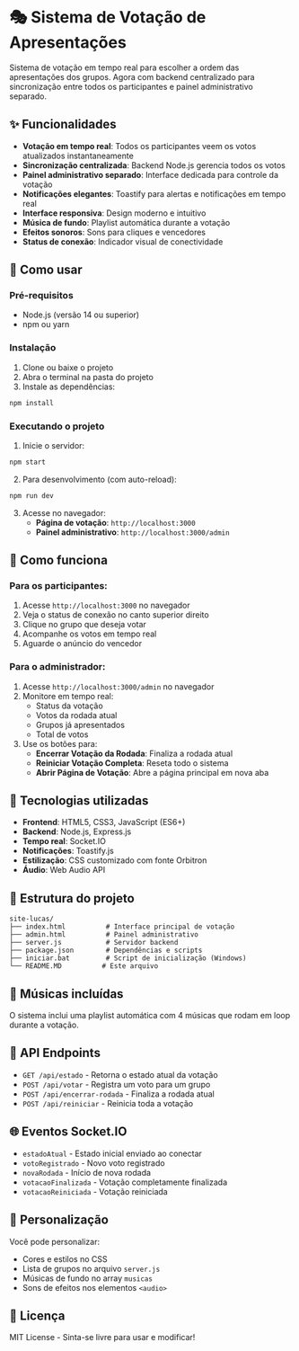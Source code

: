 # 🎭 Sistema de Votação de Apresentações

Sistema de votação em tempo real para escolher a ordem das apresentações dos grupos. Agora com backend centralizado para sincronização entre todos os participantes e painel administrativo separado.

## ✨ Funcionalidades

- **Votação em tempo real**: Todos os participantes veem os votos atualizados instantaneamente
- **Sincronização centralizada**: Backend Node.js gerencia todos os votos
- **Painel administrativo separado**: Interface dedicada para controle da votação
- **Notificações elegantes**: Toastify para alertas e notificações em tempo real
- **Interface responsiva**: Design moderno e intuitivo
- **Música de fundo**: Playlist automática durante a votação
- **Efeitos sonoros**: Sons para cliques e vencedores
- **Status de conexão**: Indicador visual de conectividade

## 🚀 Como usar

### Pré-requisitos

- Node.js (versão 14 ou superior)
- npm ou yarn

### Instalação

1. Clone ou baixe o projeto
2. Abra o terminal na pasta do projeto
3. Instale as dependências:

```bash
npm install
```

### Executando o projeto

1. Inicie o servidor:

```bash
npm start
```

2. Para desenvolvimento (com auto-reload):

```bash
npm run dev
```

3. Acesse no navegador:
   - **Página de votação**: `http://localhost:3000`
   - **Painel administrativo**: `http://localhost:3000/admin`

## 📱 Como funciona

### Para os participantes:
1. Acesse `http://localhost:3000` no navegador
2. Veja o status de conexão no canto superior direito
3. Clique no grupo que deseja votar
4. Acompanhe os votos em tempo real
5. Aguarde o anúncio do vencedor

### Para o administrador:
1. Acesse `http://localhost:3000/admin` no navegador
2. Monitore em tempo real:
   - Status da votação
   - Votos da rodada atual
   - Grupos já apresentados
   - Total de votos
3. Use os botões para:
   - **Encerrar Votação da Rodada**: Finaliza a rodada atual
   - **Reiniciar Votação Completa**: Reseta todo o sistema
   - **Abrir Página de Votação**: Abre a página principal em nova aba

## 🔧 Tecnologias utilizadas

- **Frontend**: HTML5, CSS3, JavaScript (ES6+)
- **Backend**: Node.js, Express.js
- **Tempo real**: Socket.IO
- **Notificações**: Toastify.js
- **Estilização**: CSS customizado com fonte Orbitron
- **Áudio**: Web Audio API

## 📁 Estrutura do projeto

```
site-lucas/
├── index.html          # Interface principal de votação
├── admin.html          # Painel administrativo
├── server.js           # Servidor backend
├── package.json        # Dependências e scripts
├── iniciar.bat         # Script de inicialização (Windows)
└── README.MD          # Este arquivo
```

## 🎵 Músicas incluídas

O sistema inclui uma playlist automática com 4 músicas que rodam em loop durante a votação.

## 🔄 API Endpoints

- `GET /api/estado` - Retorna o estado atual da votação
- `POST /api/votar` - Registra um voto para um grupo
- `POST /api/encerrar-rodada` - Finaliza a rodada atual
- `POST /api/reiniciar` - Reinicia toda a votação

## 🌐 Eventos Socket.IO

- `estadoAtual` - Estado inicial enviado ao conectar
- `votoRegistrado` - Novo voto registrado
- `novaRodada` - Início de nova rodada
- `votacaoFinalizada` - Votação completamente finalizada
- `votacaoReiniciada` - Votação reiniciada

## 🎨 Personalização

Você pode personalizar:
- Cores e estilos no CSS
- Lista de grupos no arquivo `server.js`
- Músicas de fundo no array `musicas`
- Sons de efeitos nos elementos `<audio>`

## 📝 Licença

MIT License - Sinta-se livre para usar e modificar!